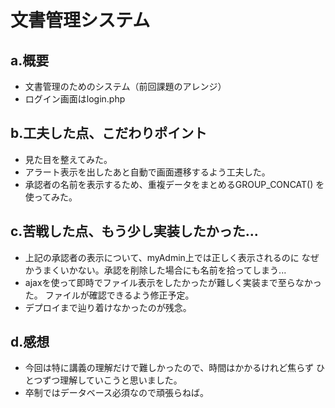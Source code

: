 # 文書管理システム

## a.概要
- 文書管理のためのシステム（前回課題のアレンジ）
- ログイン画面はlogin.php

## b.工夫した点、こだわりポイント
- 見た目を整えてみた。
- アラート表示を出したあと自動で画面遷移するよう工夫した。
- 承認者の名前を表示するため、重複データをまとめるGROUP_CONCAT()
を使ってみた。

## c.苦戦した点、もう少し実装したかった...
- 上記の承認者の表示について、myAdmin上では正しく表示されるのに
なぜかうまくいかない。承認を削除した場合にも名前を拾ってしまう...
- ajaxを使って即時でファイル表示をしたかったが難しく実装まで至らなかった。
ファイルが確認できるよう修正予定。
- デプロイまで辿り着けなかったのが残念。

## d.感想
- 今回は特に講義の理解だけで難しかったので、時間はかかるけれど焦らず
ひとつずつ理解していこうと思いました。
- 卒制ではデータベース必須なので頑張らねば。
